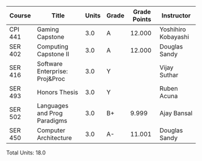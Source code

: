 | Course       | Title                                  | Units | Grade | Grade Points | Instructor                             |
| ------------ | -------------------------------------- | ----- | ----- | ------------ | -------------------------------------- |
| CPI 441      | Gaming Capstone                        | 3.0   | A     | 12.000       | Yoshihiro Kobayashi                    |
| SER 402      | Computing Capstone II                  | 3.0   | A     | 12.000       | Douglas Sandy                          |
| SER 416      | Software Enterprise: Proj&Proc         | 3.0   | Y     |              | Vijay Suthar                           |
| SER 493      | Honors Thesis                          | 3.0   | Y     |              | Ruben Acuna                            |
| SER 502      | Languages and Prog Paradigms           | 3.0   | B+    | 9.999        | Ajay Bansal                            |
| SER 450      | Computer Architecture                  | 3.0   | A-    | 11.001       | Douglas Sandy                          |

Total Units: 18.0